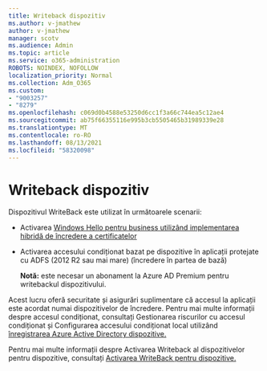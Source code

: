 ```yaml
---
title: Writeback dispozitiv
ms.author: v-jmathew
author: v-jmathew
manager: scotv
ms.audience: Admin
ms.topic: article
ms.service: o365-administration
ROBOTS: NOINDEX, NOFOLLOW
localization_priority: Normal
ms.collection: Adm_O365
ms.custom:
- "9003257"
- "8279"
ms.openlocfilehash: c069d0b4588e53250d6cc1f3a66c744ea5c12ae4
ms.sourcegitcommit: ab75f66355116e995b3cb5505465b31989339e28
ms.translationtype: MT
ms.contentlocale: ro-RO
ms.lasthandoff: 08/13/2021
ms.locfileid: "58320098"
---
```

# <a name="device-writeback"></a>Writeback dispozitiv

Dispozitivul WriteBack este utilizat în următoarele scenarii:

- Activarea [Windows Hello pentru business utilizând implementarea hibridă de încredere a certificatelor](https://docs.microsoft.com/windows/security/identity-protection/hello-for-business/hello-hybrid-cert-trust-prereqs#device-registration)
- Activarea accesului condiționat bazat pe dispozitive în aplicații protejate cu ADFS (2012 R2 sau mai mare) (încredere în partea de bază)

    **Notă:** este necesar un abonament la Azure AD Premium pentru writebackul dispozitivului.

Acest lucru oferă securitate și asigurări suplimentare că accesul la aplicații este acordat numai dispozitivelor de încredere. Pentru mai multe informații [](https://docs.microsoft.com/azure/active-directory/conditional-access/overview) despre accesul condiționat, consultați Gestionarea riscurilor cu accesul condiționat și Configurarea accesului condiționat local utilizând [înregistrarea Azure Active Directory dispozitive.](https://docs.microsoft.com/azure/active-directory/devices/overview)

Pentru mai multe informații despre Activarea Writeback al dispozitivelor pentru dispozitive, consultați [Activarea WriteBack pentru dispozitive.](https://docs.microsoft.com/azure/active-directory/hybrid/how-to-connect-device-writeback)
